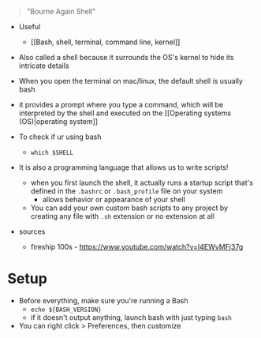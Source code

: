 
> "Bourne Again Shell"

- Useful
	- [[Bash, shell, terminal, command line, kernel]]
- Also called a shell  because it surrounds the OS's kernel to hide its intricate details
- When you open the terminal on mac/linux, the default shell is usually bash
- it provides a prompt where you type a command, which will be interpreted by the shell and executed on the [[Operating systems (OS)|operating system]]
- To check if ur using bash
	- `which $SHELL`
- It is also a programming language that allows us to write scripts!
	- when you first launch the shell, it actually runs a startup script that's defined in the `.bashrc` or `.bash_profile` file on your system
		- allows behavior or appearance of your shell
	- You can add your own custom bash scripts to any project by creating any file with `.sh` extension or no extension at all

- sources
	- fireship 100s - https://www.youtube.com/watch?v=I4EWvMFj37g

# Setup
- Before everything, make sure you're running a Bash
	- `echo ${BASH_VERSION}`
	- if it doesn't output anything, launch bash with just typing `bash`
- You can right click > Preferences, then customize